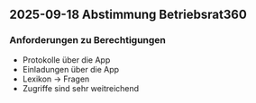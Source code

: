 ## 2025-09-18 Abstimmung Betriebsrat360
### Anforderungen zu Berechtigungen
- Protokolle über die App
- Einladungen über die App
- Lexikon -> Fragen
- Zugriffe sind sehr weitreichend
